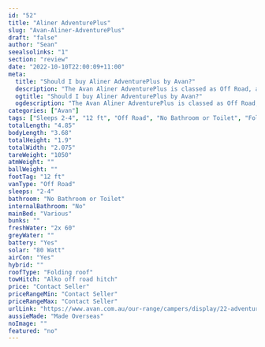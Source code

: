 ```yaml
---
id: "52"
title: "Aliner AdventurePlus"
slug: "Avan-Aliner-AdventurePlus"
draft: "false"
author: "Sean"
seealsolinks: "1"
section: "review"
date: "2022-10-10T22:00:09+11:00"
meta:
  title: "Should I buy Aliner AdventurePlus by Avan?"
  description: "The Avan Aliner AdventurePlus is classed as Off Road, and sleeps 2-4 people. It is Made Overseas and comes in at 12 ft. It generally has No Bathroom or Toilet."
  ogtitle: "Should I buy Aliner AdventurePlus by Avan?"
  ogdescription: "The Avan Aliner AdventurePlus is classed as Off Road, and sleeps 2-4 people. It is Made Overseas and comes in at 12 ft. It generally has No Bathroom or Toilet."
categories: ["Avan"]
tags: ["Sleeps 2-4", "12 ft", "Off Road", "No Bathroom or Toilet", "Folding roof", "Price Unknown", "Made Overseas"]
totalLength: "4.85"
bodyLength: "3.68"
totalHeight: "1.9"
totalWidth: "2.075"
tareWeight: "1050"
atmWeight: ""
ballWeight: ""
footTag: "12 ft"
vanType: "Off Road"
sleeps: "2-4"
bathroom: "No Bathroom or Toilet"
internalBathroom: "No"
mainBed: "Various"
bunks: ""
freshWater: "2x 60"
greyWater: ""
battery: "Yes"
solar: "80 Watt"
airCon: "Yes"
hybrid: ""
roofType: "Folding roof"
towHitch: "Alko off road hitch"
price: "Contact Seller"
priceRangeMin: "Contact Seller"
priceRangeMax: "Contact Seller"
urlLink: "https://www.avan.com.au/our-range/campers/display/22-adventureplus"
aussieMade: "Made Overseas"
noImage: ""
featured: "no"
---
```

